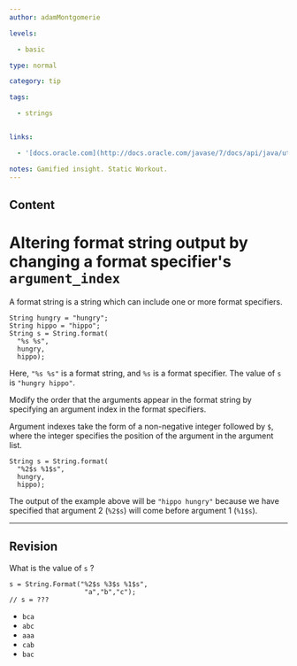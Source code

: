 ```yaml
---
author: adamMontgomerie

levels:

  - basic

type: normal

category: tip

tags:

  - strings


links:

  - '[docs.oracle.com](http://docs.oracle.com/javase/7/docs/api/java/util/Formatter.html){website}'

notes: Gamified insight. Static Workout. 
---
```

## Content
# Altering format string output by changing a format specifier's `argument_index`

A format string is a string which can include one or more format specifiers. 
```
String hungry = "hungry";
String hippo = "hippo";
String s = String.format(
  "%s %s",
  hungry, 
  hippo);
```
Here, `"%s %s"` is a format string, and `%s` is a format specifier. The value of `s` is `"hungry hippo"`.

Modify the order that the arguments appear in the format string by specifying an argument index in the format specifiers.

Argument indexes take the form of a non-negative integer followed by `$`, where the integer specifies the position of the argument in the argument list. 
```
String s = String.format(
  "%2$s %1$s",
  hungry, 
  hippo);
```
The output of the example above will be `"hippo hungry"` because we have specified that argument 2 (`%2$s`) will come before argument 1 (`%1$s`).

---
## Revision

What is the value of `s` ?
```
s = String.Format("%2$s %3$s %1$s",
                   "a","b","c");
// s = ???
```

* `bca` 
* `abc` 
* `aaa` 
* `cab` 
* `bac`

